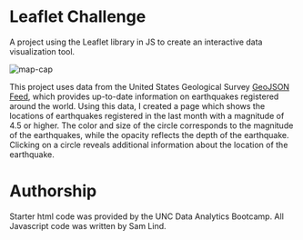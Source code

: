 # Leaflet Challenge
A project using the Leaflet library in JS to create an interactive data visualization tool.

![map-cap](https://github.com/SamLind11/leaflet-challenge/assets/131621692/4a4cc044-0e01-487f-9bf4-1e9b38fa77d3)

This project uses data from the United States Geological Survey [GeoJSON Feed](https://earthquake.usgs.gov/earthquakes/feed/v1.0/geojson.php), which provides up-to-date information on earthquakes registered around the world.  Using this data, I created a page which shows the locations of earthquakes registered in the last month with a magnitude of 4.5 or higher.  The color and size of the circle corresponds to the magnitude of the earthquakes, while the opacity reflects the depth of the earthquake.  Clicking on a circle reveals additional information about the location of the earthquake.  

# Authorship

Starter html code was provided by the UNC Data Analytics Bootcamp.  All Javascript code was written by Sam Lind.
